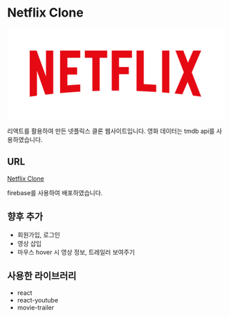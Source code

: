 # Netflix Clone

<img src="./src/logo.png" style="width : 500px"/>

리액트를 활용하여 만든 넷플릭스 클론 웹사이트입니다. 영화 데이터는 tmdb api를 사용하였습니다.

## URL

[Netflix Clone](https://netflix-clone-de391.web.app/)

firebase를 사용하여 배포하였습니다.

## 향후 추가

- 회원가입, 로그인
- 영상 삽입
- 마우스 hover 시 영상 정보, 트레일러 보여주기

## 사용한 라이브러리

- react
- react-youtube
- movie-trailer
